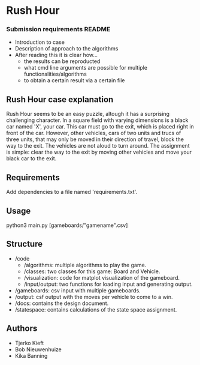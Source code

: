 # Rush Hour

### Submission requirements README
* Introduction to case
* Description of approach to the algorithms 
* After reading this it is clear how...
    * the results can be reproducted 
    * what cmd line arguments are possible for multiple functionalities/algorithms
    * to obtain a certain result via a certain file

## Rush Hour case explanation
Rush Hour seems to be an easy puzzle, altough it has a surprising challenging character. In a square field with varying dimensions is a black car named 'X', your car. This car must go to the exit, which is placed right in front of the car. However, other vehicles, cars of two units and trucs of three units, that may only be moved in their direction of travel, block the way to the exit. The vehicles are not aloud to turn around. The assignment is simple: clear the way to the exit by moving other vehicles and move your black car to the exit. 

## Requirements
Add dependencies to a file named 'requirements.txt'.

## Usage
python3 main.py [gameboards/"gamename".csv]

## Structure
* /code
    * /algorithms: multiple algorithms to play the game.
    * /classes: two classes for this game: Board and Vehicle.
    * /visualization: code for matplot visualization of the gameboard. 
    * /input/output: two functions for loading input and generating output. 
* /gameboards: csv input with multiple gameboards. 
* /output: csf output with the moves per vehicle to come to a win.
* /docs: contains the design document. 
* /statespace: contains calculations of the state space assignment. 

## Authors
* Tjerko Kieft
* Bob Nieuwenhuize
* Kika Banning